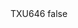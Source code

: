 <?xml version="1.0" encoding="UTF-8"?>
<CustomMetadata xmlns="http://soap.sforce.com/2006/04/metadata">
    <label>TXU646</label>
    <protected>false</protected>
</CustomMetadata>
